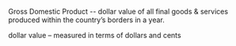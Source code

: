 Gross Domestic Product -- dollar value of all final goods & services produced within the country’s borders in a year.

dollar value – measured in terms of dollars and cents